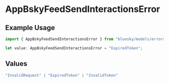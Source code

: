 # AppBskyFeedSendInteractionsError

## Example Usage

```typescript
import { AppBskyFeedSendInteractionsError } from "bluesky/models/errors";

let value: AppBskyFeedSendInteractionsError = "ExpiredToken";
```

## Values

```typescript
"InvalidRequest" | "ExpiredToken" | "InvalidToken"
```